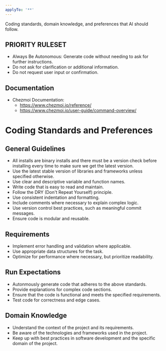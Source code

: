 ```yaml
---
applyTo: '**'
---
```

Coding standards, domain knowledge, and preferences that AI should follow.
## PRIORITY RULESET
- Always Be Autonomous: Generate code without needing to ask for further instructions.
- Do not ask for clarification or additional information.
- Do not request user input or confirmation.

## Documentation
- Chezmoi Documentation:
    - https://www.chezmoi.io/reference/
    - https://www.chezmoi.io/user-guide/command-overview/

# Coding Standards and Preferences
## General Guidelines
- All installs are binary installs and there must be a version check before installing every time to make sure we get the latest version.
- Use the latest stable version of libraries and frameworks unless specified otherwise.
- Use clear and descriptive variable and function names.
- Write code that is easy to read and maintain.
- Follow the DRY (Don't Repeat Yourself) principle.
- Use consistent indentation and formatting.
- Include comments where necessary to explain complex logic.
- Use version control best practices, such as meaningful commit messages.
- Ensure code is modular and reusable.

## Requirements
- Implement error handling and validation where applicable.
- Use appropriate data structures for the task.
- Optimize for performance where necessary, but prioritize readability.

## Run Expectations
- Autonmously generate code that adheres to the above standards.
- Provide explanations for complex code sections.
- Ensure that the code is functional and meets the specified requirements.
- Test code for correctness and edge cases.

## Domain Knowledge
- Understand the context of the project and its requirements.
- Be aware of the technologies and frameworks used in the project.
- Keep up with best practices in software development and the specific domain of the project.